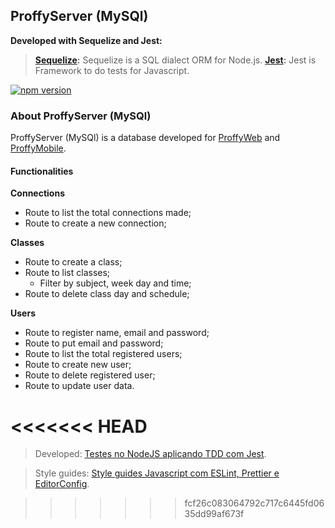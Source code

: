 ## ProffyServer (MySQl)

**Developed with Sequelize and Jest:**
> **[Sequelize](https://sequelize.org/master/manual/getting-started.html):** Sequelize is a SQL dialect ORM for Node.js.
> **[Jest](https://jestjs.io/docs/en/getting-started):** Jest is Framework to do tests for Javascript.
<!-- > **:** Sequelize is a SQL dialect ORM for Node.js. -->

[![npm version](https://badge.fury.io/js/sequelize-cli.svg)](https://npmjs.com/package/sequelize-cli)

### About ProffyServer (MySQl)

ProffyServer (MySQl) is a database developed for [ProffyWeb](https://github.com/Kamila-Vieira/ProffyWeb) and [ProffyMobile](https://github.com/Kamila-Vieira/ProffyMobile).

#### Functionalities

**Connections**

- Route to list the total connections made;
- Route to create a new connection;

**Classes**

- Route to create a class;
- Route to list classes;
    - Filter by subject, week day and time;
- Route to delete class day and schedule;

**Users**

- Route to register name, email and password;
- Route to put email and password;
- Route to list the total registered users;
- Route to create new user;
- Route to delete registered user;
- Route to update user data.

<<<<<<< HEAD
=======
> Developed: [Testes no NodeJS aplicando TDD com Jest](https://www.youtube.com/watch?v=2G_mWfG0DZE&ab_channel=Rocketseat).

> Style guides: [Style guides Javascript com ESLint, Prettier e EditorConfig](https://www.youtube.com/watch?v=TI4v4Y8yRjw&ab_channel=Rocketseat).

>>>>>>> fcf26c083064792c717c6445fd0635dd99af673f
